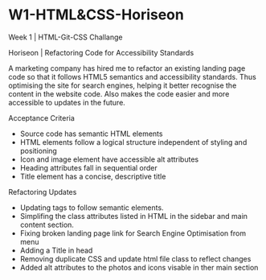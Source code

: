 # W1-HTML&CSS-Horiseon
Week 1 | HTML-Git-CSS Challange 

Horiseon | Refactoring Code for Accessibility Standards

A marketing company has hired me to refactor an existing landing page code so that it follows HTML5 semantics and accessibility standards. Thus optimising the site for search engines, helping it better recognise the content in the website code. Also makes the code easier and more accessible to updates in the future.

Acceptance Criteria 
- Source code has semantic HTML elements
- HTML elements follow a logical structure independent of styling and positioning
- Icon and image element have accessible alt attributes
- Heading attributes fall in sequential order
- Title element has a concise, descriptive title

Refactoring Updates
- Updating tags to follow semantic elements.
- Simplifing the class attributes listed in HTML in the sidebar and main content section.
- Fixing broken landing page link for Search Engine Optimisation from menu
- Adding a Title in head
- Removing duplicate CSS and update html file class to reflect changes
- Added alt attributes to the photos and icons visable in ther main section


